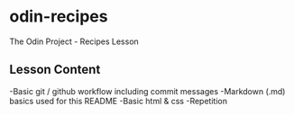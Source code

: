 # odin-recipes
The Odin Project - Recipes Lesson
## Lesson Content
-Basic git / github workflow including commit messages
-Markdown (.md) basics used for this README
-Basic html & css 
-Repetition

